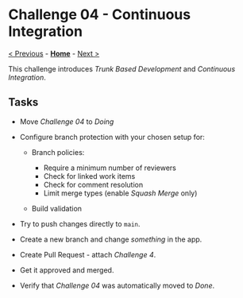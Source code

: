 # Challenge 04 - Continuous Integration

[< Previous](./Challenge-03.md) - **[Home](../README.md)** - [Next >](./Challenge-05.md)

This challenge introduces *Trunk Based Development* and *Continuous Integration*.

## Tasks

- Move *Challenge 04* to *Doing*
- Configure branch protection with your chosen setup for:

    - Branch policies:

        - Require a minimum number of reviewers
        - Check for linked work items
        - Check for comment resolution
        - Limit merge types (enable *Squash Merge* only)

    - Build validation

- Try to push changes directly to `main`.
- Create a new branch and change *something* in the app.
- Create Pull Request - attach *Challenge 4*.
- Get it approved and merged.
- Verify that *Challenge 04* was automatically moved to *Done*.
